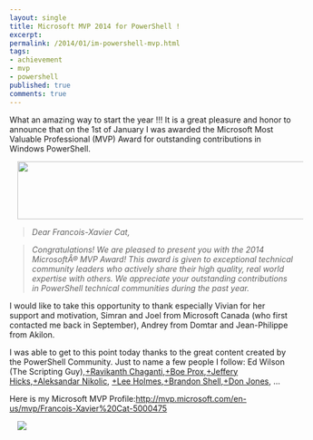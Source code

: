 ```yaml
---
layout: single
title: Microsoft MVP 2014 for PowerShell !
excerpt: 
permalink: /2014/01/im-powershell-mvp.html
tags: 
- achievement
- mvp
- powershell
published: true
comments: true
---
```


 
 What an amazing way to start the year !!! It is a great pleasure and honor to announce that on the 1st of January I was awarded the Microsoft Most Valuable Professional (MVP) Award for outstanding contributions in Windows PowerShell.

<a href="http://2.bp.blogspot.com/-PLRetV73C4g/Usn_uskoZiI/AAAAAAABiRk/PyIa_XqXGLY/s1600/2014-01-05+7-54-20+PM.png" imageanchor="1" style="margin-left: 1em; margin-right: 1em;"><img border="0" height="102" src="http://2.bp.blogspot.com/-PLRetV73C4g/Usn_uskoZiI/AAAAAAABiRk/PyIa_XqXGLY/s1600/2014-01-05+7-54-20+PM.png" width="640" /></a><blockquote class="tr_bq"><i>Dear Francois-Xavier Cat,</i></blockquote><blockquote class="tr_bq"><i>Congratulations! We are pleased to present you with the 2014 MicrosoftÂ® MVP Award! This award is given to exceptional technical community leaders who actively share their high quality, real world expertise with others. We appreciate your outstanding contributions in PowerShell technical communities during the past year.</i></blockquote>I would like to take this opportunity to thank especially Vivian for her support and motivation, Simran and Joel from Microsoft Canada (who first contacted me back in September), Andrey from Domtar and Jean-Philippe from Akilon.

I was able to get to this point today thanks to the great content created by the PowerShell Community.
Just to name a few people I follow: Ed Wilson (The Scripting Guy),<a class="g-profile" href="https://plus.google.com/110564367450021986559" target="_blank">+Ravikanth Chaganti</a>,<a class="g-profile" href="https://plus.google.com/100797865397105871021" target="_blank">+Boe Prox</a>,<a class="g-profile" href="https://plus.google.com/109354722869529171746" target="_blank">+Jeffery Hicks</a>,<a class="g-profile" href="https://plus.google.com/113697802432095788357" target="_blank">+Aleksandar Nikolic</a>, <a class="g-profile" href="https://plus.google.com/114043714252321352684" target="_blank">+Lee Holmes</a>,<a class="g-profile" href="https://plus.google.com/117890460212437530105" target="_blank">+Brandon Shell</a>,<a class="g-profile" href="https://plus.google.com/110561082583864292900" target="_blank">+Don Jones</a>, ...

Here is my Microsoft MVP Profile:<a href="http://mvp.microsoft.com/en-us/mvp/Francois-Xavier%20Cat-5000475">http://mvp.microsoft.com/en-us/mvp/Francois-Xavier%20Cat-5000475</a>

<a href="{{ site.url }}/images/2014/20140105_Microsoft_MVP_2014_for_PowerShell_!/MVP_Horizontal_BlueOnly__1743049738__-182x74.png" imageanchor="1" style="margin-left: 1em; margin-right: 1em;"><img border="0" src="{{ site.url }}/images/2014/20140105_Microsoft_MVP_2014_for_PowerShell_!/MVP_Horizontal_BlueOnly__1743049738__-182x74.png" /></a>

